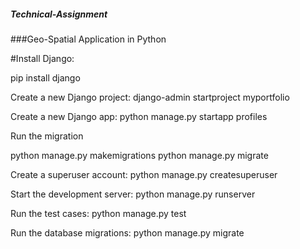 ##### Technical-Assignment
###Geo-Spatial Application in Python

#Install Django:

pip install django

Create a new Django project:
django-admin startproject myportfolio

Create a new Django app:
python manage.py startapp profiles

Run the migration

python manage.py makemigrations
python manage.py migrate

Create a superuser account:
python manage.py createsuperuser

Start the development server:
python manage.py runserver

Run the test cases:
python manage.py test

Run the database migrations:
python manage.py migrate
